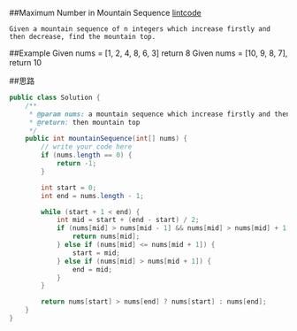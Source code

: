 ##Maximum Number in Mountain Sequence
[lintcode](https://www.lintcode.com/problem/maximum-number-in-mountain-sequence/description?_from=ladder)

	Given a mountain sequence of n integers which increase firstly and then decrease, find the mountain top.

##Example
	Given nums = [1, 2, 4, 8, 6, 3] return 8
	Given nums = [10, 9, 8, 7], return 10

##思路
```java
public class Solution {
    /**
     * @param nums: a mountain sequence which increase firstly and then decrease
     * @return: then mountain top
     */
    public int mountainSequence(int[] nums) {
        // write your code here
        if (nums.length == 0) {
            return -1;
        }

        int start = 0;
        int end = nums.length - 1;

        while (start + 1 < end) {
            int mid = start + (end - start) / 2;
            if (nums[mid] > nums[mid - 1] && nums[mid] > nums[mid] + 1) {
                return nums[mid];
            } else if (nums[mid] <= nums[mid + 1]) {
                start = mid;
            } else if (nums[mid] > nums[mid + 1]) {
                end = mid;
            }
        }

        return nums[start] > nums[end] ? nums[start] : nums[end];
    }
}
```

